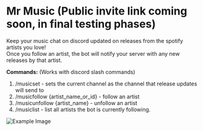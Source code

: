 # Mr Music (Public invite link coming soon, in final testing phases)
Keep your music chat on discord updated on releases from the spotify artists you love!  
Once you follow an artist, the bot will notify your server with any new releases by that artist.

**Commands:** (Works with discord slash commands)
1. /musicset - sets the current channel as the channel that release updates will send to
2. /musicfollow {artist_name_or_id} - follow an artist
3. /musicunfollow {artist_name} - unfollow an artist
4. /musiclist - list all artists the bot is currently following.

![Example Image](https://github.com/andrewkassab/mrmusic/blob/main/example.png?raw=true)
